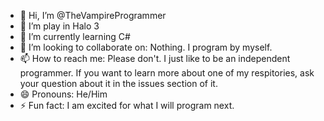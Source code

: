 - 👋 Hi, I’m @TheVampireProgrammer
- 👀 I’m play in Halo 3
- 🌱 I’m currently learning C#
- 💞️ I’m looking to collaborate on: Nothing. I program by myself.
- 📫 How to reach me: Please don't. I just like to be an independent programmer. If you want to learn more about one of my respitories, ask your question about it in the issues section of it.
- 😄 Pronouns: He/Him
- ⚡ Fun fact: I am excited for what I will program next.
